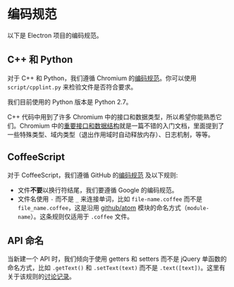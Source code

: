 # 编码规范

以下是 Electron 项目的编码规范。

## C++ 和 Python

对于 C++ 和 Python，我们遵循 Chromium 的[编码规范](http://www.chromium.org/developers/coding-style)。你可以使用 `script/cpplint.py` 来检验文件是否符合要求。

我们目前使用的 Python 版本是 Python 2.7。

C++ 代码中用到了许多 Chromium 中的接口和数据类型，所以希望你能熟悉它们。Chromium  中的[重要接口和数据结构](https://www.chromium.org/developers/coding-style/important-abstractions-and-data-structures)就是一篇不错的入门文档，里面提到了一些特殊类型、域内类型（退出作用域时自动释放内存）、日志机制，等等。

## CoffeeScript

对于 CoffeeScript，我们遵循 GitHub 的[编码规范](https://github.com/styleguide/javascript) 及以下规则:

* 文件**不要**以换行符结尾，我们要遵循 Google 的编码规范。
* 文件名使用 `-` 而不是 `_` 来连接单词，比如 `file-name.coffee` 而不是 `file_name.coffee`，这是沿用 [github/atom](https://github.com/github/atom) 模块的命名方式（`module-name`）。这条规则仅适用于 `.coffee` 文件。

## API 命名

当新建一个 API 时，我们倾向于使用 getters 和 setters 而不是 jQuery 单函数的命名方式，比如 `.getText()` 和 `.setText(text)`
 而不是 `.text([text])`。这里有关于该规则的[讨论记录](https://github.com/electron/electron/issues/46)。
